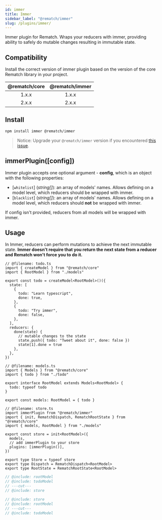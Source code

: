 ```yaml
---
id: immer
title: Immer
sidebar_label: "@rematch/immer"
slug: /plugins/immer/
---
```


Immer plugin for Rematch. Wraps your reducers with immer, providing ability to safely do mutable changes resulting in immutable state.

## Compatibility

Install the correct version of immer plugin based on the version of the core Rematch library in your project.

| @rematch/core | @rematch/immer |
| :-----------: | :------------: |
|     1.x.x     |     1.x.x      |
|     2.x.x     |     2.x.x      |

## Install

```bash npm2yarn
npm install immer @rematch/immer
```

> Notice: Upgrade your `@rematch/immer` version if you encountered [this issue](https://github.com/rematch/rematch/issues/983).

## immerPlugin([config])

Immer plugin accepts one optional argument - **config**, which is an object with the following properties:

- [`whitelist`] (_string[]_): an array of models' names. Allows defining on a model level, which reducers should be wrapped with immer.
- [`blacklist`] (_string[]_): an array of models' names. Allows defining on a model level, which reducers should **not** be wrapped with immer.

If config isn't provided, reducers from all models will be wrapped with immer.

## Usage

In Immer, reducers can perform mutations to achieve the next immutable state. **Immer doesn't require that you return the next state from a reducer and Rematch won't force you to do it.**

```twoslash include todoModel
// @filename: todo.ts
import { createModel } from "@rematch/core"
import { RootModel } from "./models"

export const todo = createModel<RootModel>()({
  state: [
    {
      todo: "Learn typescript",
      done: true,
    },
    {
      todo: "Try immer",
      done: false,
    },
  ],
  reducers: {
    done(state) {
      // mutable changes to the state
      state.push({ todo: "Tweet about it", done: false })
      state[1].done = true
    },
  },
})
```

```twoslash include rootModel
// @filename: models.ts
import { Models } from "@rematch/core"
import { todo } from "./todo"

export interface RootModel extends Models<RootModel> {
  todo: typeof todo
}

export const models: RootModel = { todo }
```

```twoslash include store
// @filename: store.ts
import immerPlugin from "@rematch/immer"
import { init, RematchDispatch, RematchRootState } from "@rematch/core"
import { models, RootModel } from "./models"

export const store = init<RootModel>({
  models,
  // add immerPlugin to your store
  plugins: [immerPlugin()],
})

export type Store = typeof store
export type Dispatch = RematchDispatch<RootModel>
export type RootState = RematchRootState<RootModel>
```

```ts twoslash title="store.ts"
// @include: rootModel
// @include: todoModel
// ---cut---
// @include: store
```

```ts twoslash title="todo.ts"
// @include: store
// @include: rootModel
// ---cut---
// @include: todoModel
```
